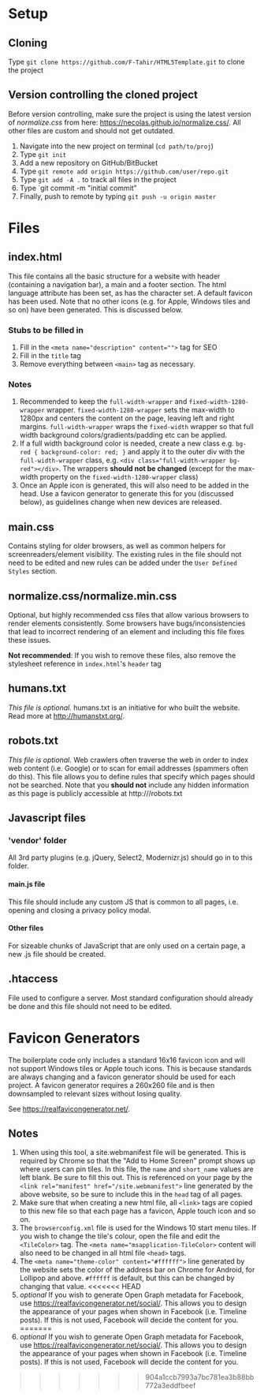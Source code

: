 # Setup

## Cloning
Type `git clone https://github.com/F-Tahir/HTML5Template.git` to clone the project

## Version controlling the cloned project
Before version controlling, make sure the project is using the latest version of _normalize.css_ from here: https://necolas.github.io/normalize.css/. All other files are custom and should not get outdated.

1. Navigate into the new project on terminal (`cd path/to/proj`)
2. Type `git init`
3. Add a new repository on GitHub/BitBucket
4. Type `git remote add origin https://github.com/user/repo.git`
5. Type `git add -A .` to track all files in the project 
6. Type `git commit -m "initial commit"
7. Finally, push to remote by typing `git push -u origin master`



# Files

## index.html
This file contains all the basic structure for a website with header (containing a navigation bar), a main and a footer section. The html language attribute has been set, as has the character set. A default favicon has been used. Note that no other icons (e.g. for Apple, Windows tiles and so on) have been generated. This is discussed below.

### Stubs to be filled in
1. Fill in the `<meta name="description" content="">` tag for SEO
2. Fill in the `title` tag
3. Remove everything between `<main>` tag as necessary.

### Notes

1. Recommended to keep the `full-width-wrapper` and `fixed-width-1280-wrapper` wrapper. `fixed-width-1280-wrapper` sets the max-width to 1280px and centers the content on the page, leaving left and right margins. `full-width-wrapper` wraps the `fixed-width` wrapper so that full width background colors/gradients/padding etc can be applied. 
2. If a full width background color is needed, create a new class e.g. `bg-red { background-color: red; }` and apply it to the outer div with the `full-width-wrapper` class, e.g. `<div class="full-width-wrapper bg-red"></div>`. The wrappers **should not be changed** (except for the max-width property on the `fixed-width-1280-wrapper` class)
3. Once an Apple icon is generated, this will also need to be added in the head. Use a favicon generator to generate this for you (discussed below), as guidelines change when new devices are released.

## main.css
Contains styling for older browsers, as well as common helpers for screenreaders/element visibility. The existing rules in the file should not need to be edited and new rules can be added under the `User Defined Styles` section.

## normalize.css/normalize.min.css
Optional, but highly recommended css files that allow various browsers to render elements consistently. Some browsers have bugs/inconsistencies that lead to incorrect rendering of an element and including this file fixes these issues. 

**Not recommended**: If you wish to remove these files, also remove the stylesheet reference in `index.html`'s `header` tag


## humans.txt
_This file is optional._ humans.txt is an initiative for who built the website. Read more at http://humanstxt.org/. 

## robots.txt
_This file is optional._ Web crawlers often traverse the web in order to index web content (i.e. Google) or to scan for email addresses (spammers often do this). This file allows you to define rules that specify which pages should not be searched. Note that you **should not** include any hidden information as this page is publicly accessible at http://<yourdomain>/robots.txt


## Javascript files

### 'vendor' folder

All 3rd party plugins (e.g. jQuery, Select2, Modernizr.js) should go in to this folder.

#### main.js file

This file should include any custom JS that is common to all pages, i.e. opening and closing a privacy policy modal.

#### Other files

For sizeable chunks of JavaScript that are only used on a certain page, a new .js file should be created.

## .htaccess

File used to configure a server. Most standard configuration should already be done and this file should not need to be edited.

# Favicon Generators

The boilerplate code only includes a standard 16x16 favicon icon and will not support Windows tiles or Apple touch icons. This is because standards are always changing and a favicon generator should be used for each project. A favicon generator requires a 260x260 file and is then downsampled to relevant sizes without losing quality.

See https://realfavicongenerator.net/. 

## Notes
1. When using this tool, a site.webmanifest file will be generated. This is required by Chrome so that the "Add to Home Screen" prompt shows up where users can pin tiles. In this file, the `name` and `short_name` values are left blank. Be sure to fill this out. This is referenced on your page by the `<link rel="manifest" href="/site.webmanifest">` line generated by the above website, so be sure to include this in the `head` tag of all pages.
2. Make sure that when creating a new html file, all `<link>` tags are copied to this new file so that each page has a favicon, Apple touch icon and so on.
3. The `browserconfig.xml` file is used for the Windows 10 start menu tiles. If you wish to change the tile's colour, open the file and edit the `<TileColor>` tag. The `<meta name="msapplication-TileColor>` content will also need to be changed in all html file `<head>` tags.
4. The `<meta name="theme-color" content="#ffffff">` line generated by the website sets the color of the address bar on Chrome for Android, for Lollipop and above. `#ffffff` is default, but this can be changed by changing that value.
<<<<<<< HEAD
5. _optional_ If you wish to generate Open Graph metadata for Facebook, use https://realfavicongenerator.net/social/. This allows you to design the appearance of your pages when shown in Facebook (i.e. Timeline posts). If this is not used, Facebook will decide the content for you.
=======
5. _optional_ If you wish to generate Open Graph metadata for Facebook, use https://realfavicongenerator.net/social/. This allows you to design the appearance of your pages when shown in Facebook (i.e. Timeline posts). If this is not used, Facebook will decide the content for you.
>>>>>>> 904a1ccb7993a7bc781ea3b88bb772a3eddfbeef
